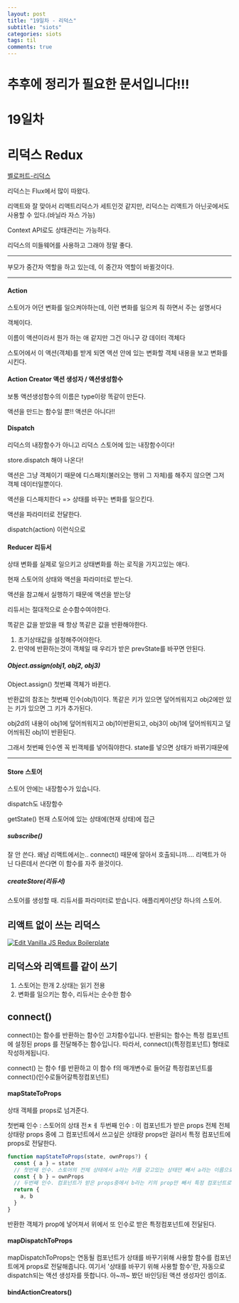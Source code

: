 ```yaml
---
layout: post
title: "19일차 - 리덕스"
subtitle: "siots"
categories: siots
tags: til
comments: true
---
```


# 추후에 정리가 필요한 문서입니다!!!

# 19일차

# 리덕스 Redux

[벨로퍼트-리덕스](https://velog.io/@velopert/Redux-1-%EC%86%8C%EA%B0%9C-%EB%B0%8F-%EA%B0%9C%EB%85%90%EC%A0%95%EB%A6%AC-zxjlta8ywt)

리덕스는 Flux에서 많이 따왔다. 

리액트와 잘 맞아서 리액트리덕스가 세트인것 같지만, 리덕스는 리액트가 아닌곳에서도 사용할 수 있다.(바닐라 자스 가능)

Context API로도 상태관리는 가능하다. 

리덕스의 미들웨어를 사용하고 그래야 정말 좋다.

---

부모가 중간자 역할을 하고 있는데, 이 중간자 역할이 바뀔것이다.

---

#### Action

스토어가 어던 변화를 일으켜야하는데, 
이런 변화를 일으켜 줘 하면서 주는 설명서다

객체이다.

이름이 액션이라서 뭔가 하는 애 같지만 그건 아니구 걍 데이터 객체다

스토어에서 이 액션(객체)를 받게 되면 액션 안에 있는 변화할 객체 내용을 보고 변화를 시킨다. 

#### Action Creator 액션 생성자 / 액션생성함수

보통 액션생성함수의 이름은 type이랑 똑같이 만든다.

액션을 만드는 함수일 뿐!! 액션은 아니다!!

#### Dispatch

리덕스의 내장함수가 아니고 리덕스 스토어에 있는 내장함수이다!

store.dispatch 해야 나온다! 

액션은 그냥 객체이기 때문에 디스패치(불러오는 행위 그 자체)를 해주지 않으면 그저 객체 데이터일뿐이다.

액션을 디스패치한다 => 상태를 바꾸는 변화를 일으킨다. 

액션을 파라미터로 전달한다.

dispatch(action) 이런식으로


#### Reducer 리듀서

상태 변화를 실제로 일으키고 
상태변화를 하는 로직을 가지고있는 애다.

현재 스토어의 상태와 액션을 파라미터로 받는다.

액션을 참고해서 실행하기 때문에 액션을 받는당 

리듀서는 절대적으로 순수함수여야한다.

똑같은 값을 받았을 때 항상 똑같은 값을 반환해야한다.

1. 초기상태값을 설정해주어야한다.
1. 만약에 반환하는것이 객체일 때 우리가 받은 prevState를 바꾸면 안된다.

##### Object.assign(obj1, obj2, obj3)
Object.assign() 첫번쨰 객체가 바뀐다.  

반환값의 참조는 첫번째 인수(obj1)이다. 똑같은 키가 있으면 덮어씌워지고 obj2에만 있는 키가 있으면 그 키가 추가된다.

obj2d의 내용이 obj1에 덮어씌워지고 obj1이반환되고, obj3이 obj1에 덮어씌워지고 덮어씌워진 obj1이 반환된다.

그래서 첫번째 인수엔 꼭 빈객체를 넣어줘야한다. state를 넣으면 상태가 바뀌기때문에

---

#### Store 스토어

스토어 안에는 내장함수가 있습니다. 

dispatch도 내장함수

getState() 현재 스토어에 있는 상태에(현재 상태)에 접근

##### subscribe()
잘 안 쓴다.
왜냠 리액트에서는.. connect() 때문에
알아서 호출되니까....
리액트가 아닌 다른데서 쓴다면 이 함수를 자주 쓸것이다. 

##### createStore(리듀서)

스토어를 생성할 때. 리듀서를 파라미터로 받습니다. 애플리케이션당 하나의 스토어.

## 리액트 없이 쓰는 리덕스

[![Edit Vanilla JS Redux Boilerplate](https://codesandbox.io/static/img/play-codesandbox.svg)](https://codesandbox.io/s/4w3zxvyx29)

## 리덕스와 리액트를 같이 쓰기

1. 스토어는 한개
2.상태는 읽기 전용
3. 변화를 일으키는 함수, 리듀서는 순수한 함수

## connect()

connect()는 함수를 반환하는 함수인 고차함수입니다. 반환되는 함수는 특정 컴포넌트에 설정된 props 를 전달해주는 함수입니다. 따라서, connect()(특정컴포넌트) 형태로 작성하게됩니다.

connect() 는 함수 f를 반환하고
이 함수 f의 매개변수로 들어갈 특정컴포넌트를 connect()(인수로들어갈특정컴포넌트)

#### mapStateToProps

상태 객체를 props로 넘겨준다.

첫번째 인수 : 스토어의 상태 전ㅊㅔ
두번째 인수 : 이 컴포넌트가 받은 props 전체
전체 상태랑 props 중에 그 컴포넌트에서 쓰고싶은 상태랑 props만 걸러서 특정 컴포넌트에 props로 전달한다.
```js 
function mapStateToProps(state, ownProps?) {
  const { a } = state 
  // 첫번째 인수. 스토어의 전체 상태에서 a라는 키를 갖고있는 상태만 빼서 a라는 이름으로 저장?
  const { b } = ownProps
  // 두번째 인수. 컴포넌트가 받은 props중에서 b라는 키의 prop만 빼서 특정 컴포넌트로 전달.
  return { 
    a, b
  }
}
```
반환한 객체가 prop에 넣어져서 위에서 또 인수로 받은 특정컴포넌트에 전달된다.


#### mapDispatchToProps

mapDispatchToProps는 연동될 컴포넌트가 상태를 바꾸기위해 사용할 함수를 컴포넌트에게 props로 전달해줍니다. 여기서 '상태를 바꾸기 위해 사용할 함수'란, 자동으로 dispatch되는 액션 생성자를 뜻합니다. 아~까~ 봤던 바인딩된 액션 생성자인 셈이죠.

#### bindActionCreators()



